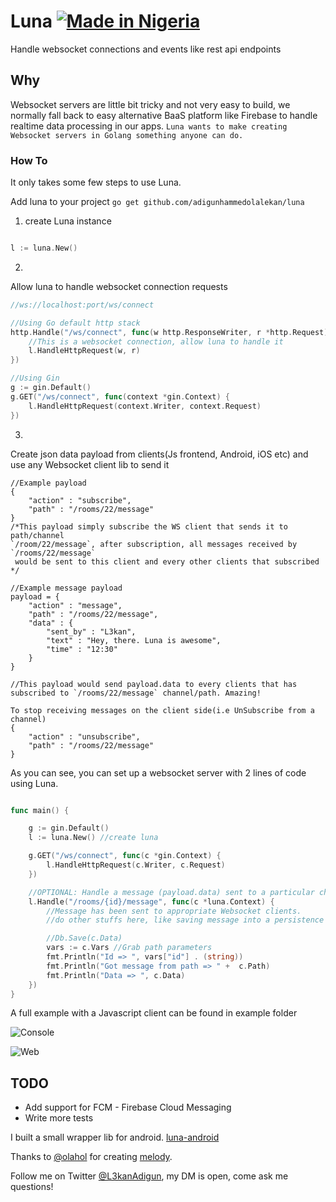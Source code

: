 # Luna [![Made in Nigeria](https://img.shields.io/badge/made%20in-nigeria-008751.svg?style=flat-square)](https://github.com/acekyd/made-in-nigeria)
Handle websocket connections and events like rest api endpoints

## Why
Websocket servers are little bit tricky and not very easy to build, we normally fall back to easy alternative BaaS platform like Firebase to handle realtime data processing in our apps.
`Luna wants to make creating Websocket servers in Golang something anyone can do.`


### How To
It only takes some few steps to use Luna.

Add luna to your project
`go get github.com/adigunhammedolalekan/luna`

1. create Luna instance

```Go 

l := luna.New()

```

2.

Allow luna to handle websocket connection requests
```Go
//ws://localhost:port/ws/connect

//Using Go default http stack
http.Handle("/ws/connect", func(w http.ResponseWriter, r *http.Request) {
	//This is a websocket connection, allow luna to handle it
	l.HandleHttpRequest(w, r)
})

//Using Gin
g := gin.Default()
g.GET("/ws/connect", func(context *gin.Context) {
	l.HandleHttpRequest(context.Writer, context.Request)
})
```

3.

Create json data payload from clients(Js frontend, Android, iOS etc) and use any Websocket client lib to send it
```
//Example payload
{
	"action" : "subscribe",
	"path" : "/rooms/22/message"
}
/*This payload simply subscribe the WS client that sends it to path/channel 
`/room/22/message`, after subscription, all messages received by `/rooms/22/message`
 would be sent to this client and every other clients that subscribed
*/

//Example message payload
payload = {
	"action" : "message",
	"path" : "/rooms/22/message",
	"data" : {
		"sent_by" : "L3kan",
		"text" : "Hey, there. Luna is awesome",
		"time" : "12:30"
	}
}

//This payload would send payload.data to every clients that has subscribed to `/rooms/22/message` channel/path. Amazing!

To stop receiving messages on the client side(i.e UnSubscribe from a channel)
{
    "action" : "unsubscribe",
    "path" : "/rooms/22/message"
}

```

As you can see, you can set up a websocket server with 2 lines of code using Luna.
```Go

func main() {

	g := gin.Default()
	l := luna.New() //create luna

	g.GET("/ws/connect", func(c *gin.Context) {
		l.HandleHttpRequest(c.Writer, c.Request)
	})

	//OPTIONAL: Handle a message (payload.data) sent to a particular channel/path
	l.Handle("/rooms/{id}/message", func(c *luna.Context) {
		//Message has been sent to appropriate Websocket clients.
		//do other stuffs here, like saving message into a persistence layer?

		//Db.Save(c.Data)
		vars := c.Vars //Grab path parameters
		fmt.Println("Id => ", vars["id"] . (string))
		fmt.Println("Got message from path => " +  c.Path)
		fmt.Println("Data => ", c.Data)
	})
}
```

A full example with a Javascript client can be found in example folder

![Console](https://github.com/adigunhammedolalekan/luna/blob/master/art/console.PNG)

![Web](https://github.com/adigunhammedolalekan/luna/blob/master/art/web.PNG)

## TODO

* Add support for FCM - Firebase Cloud Messaging
* Write more tests

I built a small wrapper lib for android. [luna-android](https://github.com/adigunhammedolalekan/luna-android)

Thanks to [@olahol](https://github.com/olahol) for creating [melody](https://github.com/olahol/melody).

Follow me on Twitter [@L3kanAdigun](https://twitter.com/L3kanAdigun), my DM is open, come ask me questions!
